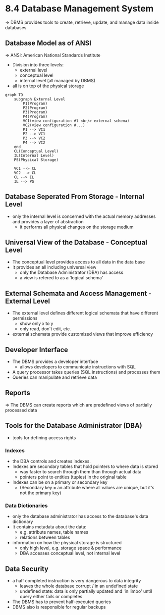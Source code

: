 # 8.4 Database Management System
=> DBMS provides tools to create, retrieve, update, and manage data inside databases

## Database Model as of ANSI
=> ANSI: American National Standards Institute
- Division into three levels:
    - external level
    - conceptual level
    - internal level
    (all managed by DBMS)
- all is on top of the physical storage

```mermaid
graph TD
    subgraph External Level
        P1(Program)
        P2(Program)
        P3(Program)
        P4(Program)
        VC1(view configuration #1 <br/> external schema)
        VC2(view configuration #...)
        P1 --> VC1
        P2 --> VC1
        P3 --> VC2
        P4 --> VC2
    end
    CL(Conceptual Level)
    IL(Internal Level)
    PS(Physical Storage)
    
    VC1 --> CL
    VC2 --> CL
    CL --> IL
    IL --> PS
```

## Database Seperated From Storage - Internal Level
- only the internal level is concerned with the actual memory addresses and provides a layer of abstraction
    - it performs all physical changes on the storage medium

## Universal View of the Database - Conceptual Level
- The conceptual level provides access to all data in the data base
- It provides an all including universal view
    - only the Database Administrator (DBA) has access
    - a view is refered to as a 'logical schema'

## External Schemata and Access Management - External Level
- The external level defines different logical schemata that have different permissions
    - show only x to y
    - only read, don't edit, etc.
- external schemata provide customized views that improve efficiency

## Developer Interface
- The DBMS provides a developer interface
    - allows developers to communicate instructions with SQL
- A query processor takes queries (SQL instructions) and processes them
- Queries can manipulate and retrieve data

## Reports
=> The DBMS can create reports which are predefined views of partially processed data

## Tools for the Database Administrator (DBA)
- tools for defining access rights

### Indexes
- the DBA controls and creates indexes.
- Indexes are secondary tables that hold pointers to where data is stored
    - way faster to search through them than through actual data
    - pointers point to entities (tuples) in the original table
- Indexes can be on a primary or secondary key
    - (Secondary key = an attribute where all values are unique, but it's not the primary key)

### Data Dictionaries
- only the database administrator has access to the database's data dictionary
- It contains metadata about the data:
    - e.g. attribute names, table names
    - relations between tables
- information on how the physical storage is structured
    - only high level, e.g. storage space & performance
    - DBA accesses conceptual level, not internal level

## Data Security
- a half completed instruction is very dangerous to data integrity
    - leaves the whole database corrupt / in an undefined state
    - undefined state: data is only partially updated and 'in limbo' until query either fails or completes
- The DBMS has to prevent half-executed queries
- DBMS also is responsible for regular backups
